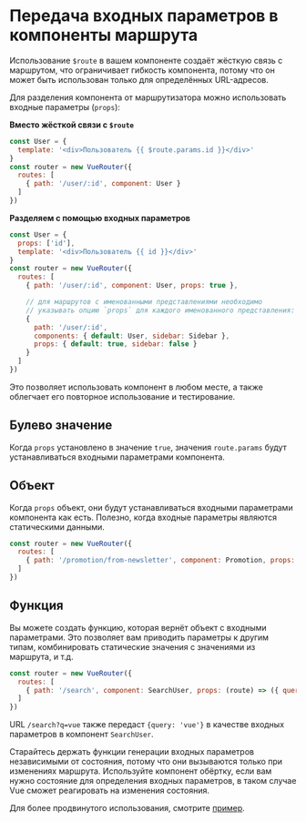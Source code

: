 # Передача входных параметров в компоненты маршрута

Использование `$route` в вашем компоненте создаёт жёсткую связь с маршрутом, что ограничивает гибкость компонента, потому что он может быть использован только для определённых URL-адресов.

Для разделения компонента от маршрутизатора можно использовать входные параметры (`props`):

**Вместо жёсткой связи с `$route`**

``` js
const User = {
  template: '<div>Пользователь {{ $route.params.id }}</div>'
}
const router = new VueRouter({
  routes: [
    { path: '/user/:id', component: User }
  ]
})
```

**Разделяем с помощью входных параметров**

``` js
const User = {
  props: ['id'],
  template: '<div>Пользователь {{ id }}</div>'
}
const router = new VueRouter({
  routes: [
    { path: '/user/:id', component: User, props: true },

    // для маршрутов с именованными представлениями необходимо
    // указывать опцию `props` для каждого именованного представления:
    {
      path: '/user/:id',
      components: { default: User, sidebar: Sidebar },
      props: { default: true, sidebar: false }
    }
  ]
})
```

Это позволяет использовать компонент в любом месте, а также облегчает его повторное использование и тестирование.

## Булево значение

Когда `props` установлено в значение `true`, значения `route.params` будут устанавливаться входными параметрами компонента.

## Объект

Когда `props` объект, они будут устанавливаться входными параметрами компонента как есть. Полезно, когда входные параметры являются статическими данными.

``` js
const router = new VueRouter({
  routes: [
    { path: '/promotion/from-newsletter', component: Promotion, props: { newsletterPopup: false } }
  ]
})
```

## Функция

Вы можете создать функцию, которая вернёт объект с входными параметрами. Это позволяет вам приводить параметры к другим типам, комбинировать статические значения с значениями из маршрута, и т.д.

``` js
const router = new VueRouter({
  routes: [
    { path: '/search', component: SearchUser, props: (route) => ({ query: route.query.q }) }
  ]
})
```

URL `/search?q=vue` также передаст `{query: 'vue'}` в качестве входных параметров в компонент `SearchUser`.

Старайтесь держать функции генерации входных параметров независимыми от состояния, потому что они вызываются только при изменениях маршрута. Используйте компонент обёртку, если вам нужно состояние для определения входных параметров, в таком случае Vue сможет реагировать на изменения состояния.

Для более продвинутого использования, смотрите [пример](https://github.com/vuejs/vue-router/blob/dev/examples/route-props/app.js).
